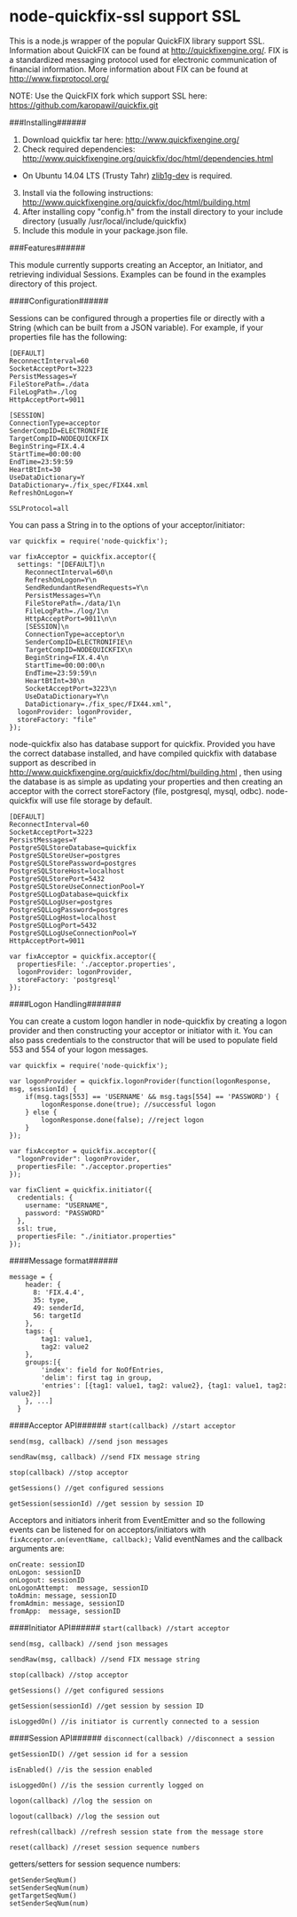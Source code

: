 node-quickfix-ssl support SSL
=============================

This is a node.js wrapper of the popular QuickFIX library support SSL. 
Information about QuickFIX can be found at http://quickfixengine.org/. FIX is a standardized messaging protocol used for electronic communication of financial information. More information about FIX can be found at http://www.fixprotocol.org/

NOTE: Use the QuickFIX fork which support SSL here: https://github.com/karopawil/quickfix.git

###Installing######

1. Download quickfix tar here: http://www.quickfixengine.org/
2. Check required dependencies: http://www.quickfixengine.org/quickfix/doc/html/dependencies.html
  - On Ubuntu 14.04 LTS (Trusty Tahr) [zlib1g-dev](http://packages.ubuntu.com/trusty/zlib1g-dev) is required.
3. Install via the following instructions: http://www.quickfixengine.org/quickfix/doc/html/building.html
4. After installing copy "config.h" from the install directory to your include directory (usually /usr/local/include/quickfix)
5. Include this module in your package.json file.

###Features######

This module currently supports creating an Acceptor, an Initiator, and retrieving individual Sessions.
Examples can be found in the examples directory of this project.

####Configuration######

Sessions can be configured through a properties file or directly with a String (which can be built from a JSON variable). For example, if your properties file has the following:
```
[DEFAULT]
ReconnectInterval=60
SocketAcceptPort=3223
PersistMessages=Y
FileStorePath=./data
FileLogPath=./log
HttpAcceptPort=9011

[SESSION]
ConnectionType=acceptor
SenderCompID=ELECTRONIFIE
TargetCompID=NODEQUICKFIX
BeginString=FIX.4.4
StartTime=00:00:00
EndTime=23:59:59
HeartBtInt=30
UseDataDictionary=Y
DataDictionary=./fix_spec/FIX44.xml
RefreshOnLogon=Y

SSLProtocol=all

```
You can pass a String in to the options of your acceptor/initiator:
```
var quickfix = require('node-quickfix');

var fixAcceptor = quickfix.acceptor({
  settings: "[DEFAULT]\n
  	ReconnectInterval=60\n
  	RefreshOnLogon=Y\n
  	SendRedundantResendRequests=Y\n
  	PersistMessages=Y\n
  	FileStorePath=./data/1\n
  	FileLogPath=./log/1\n
  	HttpAcceptPort=9011\n\n
  	[SESSION]\n
  	ConnectionType=acceptor\n
  	SenderCompID=ELECTRONIFIE\n
  	TargetCompID=NODEQUICKFIX\n
  	BeginString=FIX.4.4\n
  	StartTime=00:00:00\n
  	EndTime=23:59:59\n
  	HeartBtInt=30\n
  	SocketAcceptPort=3223\n
  	UseDataDictionary=Y\n
  	DataDictionary=./fix_spec/FIX44.xml",
  logonProvider: logonProvider,
  storeFactory: "file"
});
```

node-quickfix also has database support for quickfix. Provided you have the correct database installed, and have compiled quickfix with database support as described in http://www.quickfixengine.org/quickfix/doc/html/building.html , then using the database is as simple as updating your properties and then creating an acceptor with the correct storeFactory (file, postgresql, mysql, odbc). node-quickfix will use file storage by default.

```
[DEFAULT]
ReconnectInterval=60
SocketAcceptPort=3223
PersistMessages=Y
PostgreSQLStoreDatabase=quickfix
PostgreSQLStoreUser=postgres
PostgreSQLStorePassword=postgres
PostgreSQLStoreHost=localhost
PostgreSQLStorePort=5432
PostgreSQLStoreUseConnectionPool=Y
PostgreSQLLogDatabase=quickfix
PostgreSQLLogUser=postgres
PostgreSQLLogPassword=postgres
PostgreSQLLogHost=localhost
PostgreSQLLogPort=5432
PostgreSQLLogUseConnectionPool=Y
HttpAcceptPort=9011
```

```
var fixAcceptor = quickfix.acceptor({
  propertiesFile: './acceptor.properties',
  logonProvider: logonProvider,
  storeFactory: 'postgresql'
});
```

####Logon Handling#######

You can create a custom logon handler in node-quickfix by creating a logon provider and then constructing your acceptor or initiator with it. You can also pass credentials to the constructor that will be used to populate field 553 and 554 of your logon messages.

```
var quickfix = require('node-quickfix');

var logonProvider = quickfix.logonProvider(function(logonResponse, msg, sessionId) {
	if(msg.tags[553] == 'USERNAME' && msg.tags[554] == 'PASSWORD') {
		logonResponse.done(true); //successful logon
	} else {
		logonResponse.done(false); //reject logon
	}
});

var fixAcceptor = quickfix.acceptor({
  "logonProvider": logonProvider,
  propertiesFile: "./acceptor.properties"
});
```

```
var fixClient = quickfix.initiator({
  credentials: {
    username: "USERNAME",
    password: "PASSWORD"
  },
  ssl: true,
  propertiesFile: "./initiator.properties"
});
```

####Message format######
```
message = {
    header: {
      8: 'FIX.4.4',
      35: type,
      49: senderId,
      56: targetId
    },
    tags: {
        tag1: value1,
        tag2: value2
    },
    groups:[{
        'index': field for NoOfEntries,
        'delim': first tag in group,
        'entries': [{tag1: value1, tag2: value2}, {tag1: value1, tag2: value2}]
    }, ...]
  }
```

####Acceptor API######
`start(callback) //start acceptor`

`send(msg, callback) //send json messages`

`sendRaw(msg, callback) //send FIX message string`

`stop(callback) //stop acceptor`

`getSessions() //get configured sessions`

`getSession(sessionId) //get session by session ID`


Acceptors and initiators inherit from EventEmitter and so the following events can be listened for on acceptors/initiators with `fixAcceptor.on(eventName, callback);` Valid eventNames and the callback arguments are:
```
onCreate: sessionID
onLogon: sessionID
onLogout: sessionID
onLogonAttempt:  message, sessionID
toAdmin: message, sessionID
fromAdmin: message, sessionID
fromApp:  message, sessionID
```

####Initiator API######
`start(callback) //start acceptor`

`send(msg, callback) //send json messages`

`sendRaw(msg, callback) //send FIX message string`

`stop(callback) //stop acceptor`

`getSessions() //get configured sessions`

`getSession(sessionId) //get session by session ID`

`isLoggedOn() //is initiator is currently connected to a session`


####Session API######
`disconnect(callback) //disconnect a session`

`getSessionID() //get session id for a session`

`isEnabled() //is the session enabled`

`isLoggedOn() //is the session currently logged on`

`logon(callback) //log the session on`

`logout(callback) //log the session out`

`refresh(callback) //refresh session state from the message store`

`reset(callback) //reset session sequence numbers`

getters/setters for session sequence numbers:

```
getSenderSeqNum()
setSenderSeqNum(num)
getTargetSeqNum()
setSenderSeqNum(num)
```

